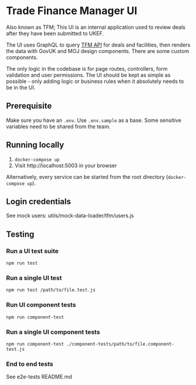 # Trade Finance Manager UI

Also known as TFM; This UI is an internal application used to review deals after they have been submitted to UKEF.

The UI uses GraphQL to query [TFM API](trade-finance-manager-api) for deals and facilities, then renders the data with GovUK and MOJ design components. There are some custom components.

The only logic in the codebase is for page routes, controllers, form validation and user permissions. The UI should be kept as simple as possible - only adding logic or business rules when it absolutely needs to be in the UI.

## Prerequisite

Make sure you have an `.env`. Use `.env.sample` as a base. Some sensitive variables need to be shared from the team.

## Running locally

1. `docker-compose up`
2. Visit http://localhost:5003 in your browser

Alternatively, every service can be started from the root directory (`docker-compose up`).

## Login credentials

See mock users: utils/mock-data-loader/tfm/users.js

## Testing

### **Run a UI test suite**

```shell
npm run test
```
### **Run a single UI test**

```shell
npm run test /path/to/file.test.js
```

### **Run UI component tests**

```shell
npm run component-test
```

### **Run a single UI component tests**

```shell
npm run component-test ./component-tests/path/to/file.component-test.js
```

### **End to end tests**

See e2e-tests README.md
